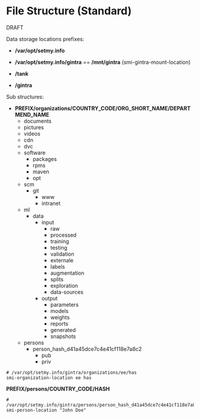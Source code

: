 # File Structure (Standard)

DRAFT

Data storage locations prefixes:

* **/var/opt/setmy.info**

* **/var/opt/setmy.info/gintra** == **/mnt/gintra** (smi-gintra-mount-location)

* **/tank**

* **/gintra**

Sub structures:

* **PREFIX/organizations/COUNTRY_CODE/ORG_SHORT_NAME/DEPARTMEND_NAME**
    * documents
    * pictures
    * videos
    * cdn
    * dvc
    * software
        * packages
        * rpms
        * maven
        * opt
    * scm
        * git
            * www
            * intranet
    * ml
        * data
            * input
                * raw
                * processed
                * training
                * testing
                * validation
                * externale
                * labels
                * augmentation
                * splits
                * exploration
                * data-sources
            * output
                * parameters
                * models
                * weights
                * reports
                * generated
                * snapshots
    * persons
        * person_hash_d41a45dce7c4e41cf118e7a8c2
            * pub
            * priv

```shell
# /var/opt/setmy.info/gintra/organizations/ee/has
smi-organization-location ee has
```

**PREFIX/persons/COUNTRY_CODE/HASH**

```shell
# /var/opt/setmy.info/gintra/persons/person_hash_d41a45dce7c4e41cf118e7a8c2
smi-person-location "John Doe"
```
